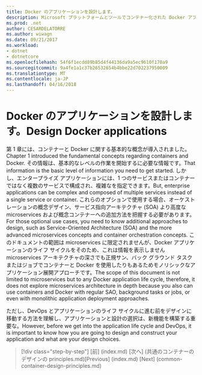 ```yaml
---
title: Docker のアプリケーションを設計します。
description: Microsoft プラットフォームとツールでコンテナー化された Docker アプリケーションのライフサイクル
ms.prod: .net
author: CESARDELATORRE
ms.author: wiwagn
ms.date: 09/21/2017
ms.workload:
- dotnet
- dotnetcore
ms.openlocfilehash: 54f6f1ecdd89b85d4f44136da9a5ec9610f170a9
ms.sourcegitcommit: 9a4fe1a1c37b26532654b4bbe22d702237950009
ms.translationtype: MT
ms.contentlocale: ja-JP
ms.lasthandoff: 04/16/2018
---
```

# <a name="design-docker-applications"></a><span data-ttu-id="798e2-103">Docker のアプリケーションを設計します。</span><span class="sxs-lookup"><span data-stu-id="798e2-103">Design Docker applications</span></span>

<span data-ttu-id="798e2-104">第 1 章には、コンテナーと Docker に関する基本的な概念が導入されました。</span><span class="sxs-lookup"><span data-stu-id="798e2-104">Chapter 1 introduced the fundamental concepts regarding containers and Docker.</span></span> <span data-ttu-id="798e2-105">その情報は、基本的なレベルの作業を開始するに必要な情報です。</span><span class="sxs-lookup"><span data-stu-id="798e2-105">That information is the basic level of information you need to get started.</span></span> <span data-ttu-id="798e2-106">しかし、エンタープライズ アプリケーションには、1 つのサービスまたはコンテナーではなく複数のサービスで構成され、複雑なを指定できます。</span><span class="sxs-lookup"><span data-stu-id="798e2-106">But, enterprise applications can be complex and composed of multiple services instead of a single service or container.</span></span> <span data-ttu-id="798e2-107">これらのオプションで使用する場合、オーケストレーションの概念デザイン、サービス指向アーキテクチャ (SOA) より高度な microservices および概念コンテナーへの追加方法を把握する必要があります。</span><span class="sxs-lookup"><span data-stu-id="798e2-107">For those optional use cases, you need to know additional approaches to design, such as Service-Oriented Architecture (SOA) and the more advanced microservices concepts and container orchestration concepts.</span></span> <span data-ttu-id="798e2-108">このドキュメントの範囲は microservices に限定されませんが、Docker アプリケーションのライフ サイクルをそのため、これは情報を表示しません microservices アーキテクチャの深さでも正規サン、バック グラウンド タスクまたはジョブでコンテナーと Docker を使用したりもあるためモノリシックなアプリケーション展開アプローチです。</span><span class="sxs-lookup"><span data-stu-id="798e2-108">The scope of this document is not limited to microservices but to any Docker application life cycle, therefore, it does not explore microservices architecture in depth because you also can use containers and Docker with regular SAO, background tasks or jobs, or even with monolithic application deployment approaches.</span></span>

<span data-ttu-id="798e2-109">ただし、DevOps とアプリケーションのライフ サイクルに進む前をデザインに移動する方法を理解し、アプリケーションと設計の選択は、新機能を構築する重要な。</span><span class="sxs-lookup"><span data-stu-id="798e2-109">However, before we get into the application life cycle and DevOps, it is important to know how you are going to design and construct your application and what are your design choices.</span></span>


>[!div class="step-by-step"]
<span data-ttu-id="798e2-110">[前] (index.md) [次へ] (共通のコンテナーのデザインの principles.md)</span><span class="sxs-lookup"><span data-stu-id="798e2-110">[Previous] (index.md) [Next] (common-container-design-principles.md)</span></span>
